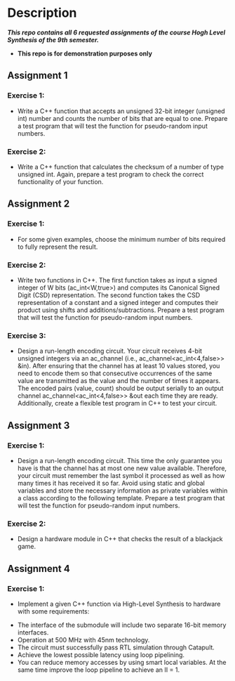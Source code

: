 # Description
***This repo contains all 6 requested assignments of the course **Hogh Level Synthesis** of the 9th semester.***

* **This repo is for demonstration purposes only**

## Assignment 1

### Exercise 1:
* Write a C++ function that accepts an unsigned 32-bit integer (unsigned int) number and counts the number of bits that are equal to one. Prepare a test program that will test the function for pseudo-random input numbers.

### Exercise 2:
* Write a C++ function that calculates the checksum of a number of type unsigned int. Again, prepare a test program to check the correct functionality of your function.

## Assignment 2

### Exercise 1:
* For some given examples, choose the minimum number of bits required to fully represent the result.

### Exercise 2:
* Write two functions in C++. The first function takes as input a signed integer of W bits (ac_int<W,true>) and computes its Canonical Signed Digit (CSD) representation. The second function takes the CSD representation of a constant and a signed integer and computes their product using shifts and additions/subtractions. Prepare a test program that will test the function for pseudo-random input numbers.

### Exercise 3:
* Design a run-length encoding circuit. Your circuit receives 4-bit unsigned integers via an ac_channel (i.e., ac_channel<ac_int<4,false>> &in). After ensuring that the channel has at least 10 values stored, you need to encode them so that consecutive occurrences of the same value are transmitted as the value and the number of times it appears. The encoded pairs (value, count) should be output serially to an output channel ac_channel<ac_int<4,false>> &out each time they are ready. Additionally, create a flexible test program in C++ to test your circuit.

## Assignment 3

### Exercise 1:
* Design a run-length encoding circuit. This time the only guarantee you have is that the channel has at most one new value available. Therefore, your circuit must remember the last symbol it processed as well as how many times it has received it so far. Avoid using static and global variables and store the necessary information as private variables within a class according to the following template. Prepare a test program that will test the function for pseudo-random input numbers.

### Exercise 2:
* Design a hardware module in C++ that checks the result of a blackjack game.

## Assignment 4

### Exercise 1:
* Implement a given C++ function via High-Level Synthesis to hardware with some requirements:

- The interface of the submodule will include two separate 16-bit memory interfaces.
-  Operation at 500 MHz with 45nm technology.
- The circuit must successfully pass RTL simulation through Catapult.
- Achieve the lowest possible latency using loop pipelining.
- You can reduce memory accesses by using smart local variables. At the same time improve the loop pipeline to achieve an II = 1.


